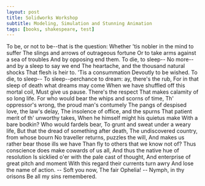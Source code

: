 ```yaml
---
layout: post
title: Solidworks Workshop
subtitle: Modeling, Simulation and Stunning Animation
tags: [books, shakespeare, test]
---
```


To be, or not to be--that is the question:
Whether 'tis nobler in the mind to suffer
The slings and arrows of outrageous fortune
Or to take arms against a sea of troubles
And by opposing end them. To die, to sleep--
No more--and by a sleep to say we end
The heartache, and the thousand natural shocks
That flesh is heir to. 'Tis a consummation
Devoutly to be wished. To die, to sleep--
To sleep--perchance to dream: ay, there's the rub,
For in that sleep of death what dreams may come
When we have shuffled off this mortal coil,
Must give us pause. There's the respect
That makes calamity of so long life.
For who would bear the whips and scorns of time,
Th' oppressor's wrong, the proud man's contumely
The pangs of despised love, the law's delay,
The insolence of office, and the spurns
That patient merit of th' unworthy takes,
When he himself might his quietus make
With a bare bodkin? Who would fardels bear,
To grunt and sweat under a weary life,
But that the dread of something after death,
The undiscovered country, from whose bourn
No traveller returns, puzzles the will,
And makes us rather bear those ills we have
Than fly to others that we know not of?
Thus conscience does make cowards of us all,
And thus the native hue of resolution
Is sicklied o'er with the pale cast of thought,
And enterprise of great pitch and moment
With this regard their currents turn awry
And lose the name of action. -- Soft you now,
The fair Ophelia! -- Nymph, in thy orisons
Be all my sins remembered.
